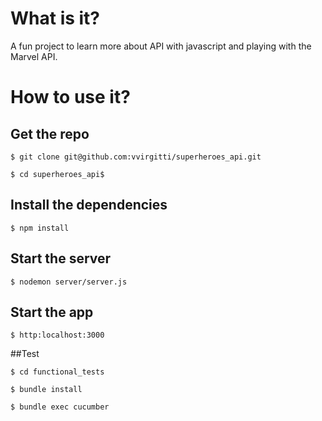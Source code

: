 # What is it?
A fun project to learn more about API with javascript and playing with the Marvel API.

# How to use it?

## Get the repo

`$ git clone git@github.com:vvirgitti/superheroes_api.git`

`$ cd superheroes_api$`

## Install the dependencies

`$ npm install`

## Start the server

`$ nodemon server/server.js`

## Start the app

`$ http:localhost:3000`

##Test

`$ cd functional_tests`

`$ bundle install`

`$ bundle exec cucumber`
